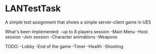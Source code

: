 # LANTestTask
A simple test assignment that shows a simple server-client game in UE5

What's been implemented:
-up to 8 players session
-Main Menu
-Host session
-Join session
-Character animations
-Weapons

TODO:
-Lobby
-End of the game
-Timer
-Health
-Shooting